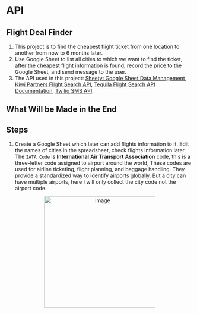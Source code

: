 # API

## Flight Deal Finder

1. This project is to find the cheapest flight ticket from one location to another from now to 6 months later.
2. Use Google Sheet to list all cities to which we want to find the ticket, after the cheapest flight information is found, record the price to the Google Sheet, and send message to the user.
3. The API used in this project: [Sheety: Google Sheet Data Management](https://sheety.co/), [Kiwi Partners Flight Search API](https://partners.kiwi.com/), [Tequila Flight Search API Documentation](https://tequila.kiwi.com/portal/docs/tequila_api), [Twilio SMS API](https://www.twilio.com/docs/sms).

## What Will be Made in the End


## Steps

1. Create a Google Sheet which later can add flights information to it. Edit the names of cities in the spreadsheet, check flights information later. The `IATA Code` is **International Air Transport Association** code, this is a three-letter code assigned to airport around the world, These codes are used for airline ticketing, flight planning, and baggage handling. They provide a standardized way to identify airports globally. But a city can have multiple airports, here I will only collect the city code not the airport code.

<div align=center>
<img width="300" alt="image" src="https://github.com/ShiyuFan0820/CSLearningNote/assets/149340606/84595241-60a6-4050-9391-7dfa215cf0c9">
</div>
